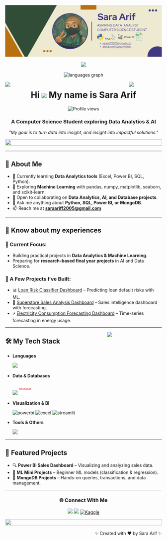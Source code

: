 

<!-- Full-width logo image at the top -->
<img src="https://github.com/SaraArif6198/LOGO/blob/main/sara%20arif.png" />

<p align="center">
  <img height="150" src="https://media.giphy.com/media/M9gbBd9nbDrOTu1Mqx/giphy.gif" />
</p>

<p align="center">
  <img src="https://github-readme-stats.vercel.app/api/top-langs?username=SaraArif6198&layout=compact&card_width=320&langs_count=6&theme=radical&hide_border=false" height="150" alt="languages graph" />
</p>

<!-- Sparkles left & right -->
<img align="left" src="https://user-images.githubusercontent.com/65187002/144930161-2f783401-8d27-4fdf-a2f7-cc0ba32f1f1f.gif" width="21%">
<img align="right" src="https://user-images.githubusercontent.com/65187002/144930161-2f783401-8d27-4fdf-a2f7-cc0ba32f1f1f.gif" width="21%">
<h1 align="center">
  Hi 
  <img src="https://user-images.githubusercontent.com/18350557/176309783-0785949b-9127-417c-8b55-ab5a4333674e.gif" width="35" />
  My name is Sara Arif
</h1>

<p align="center">
  <img src="https://komarev.com/ghpvc/?username=SaraArif6198&label=Profile%20Views&color=ff69b4&style=for-the-badge" alt="Profile views" />
</p>

<h3 align="center">A Computer Science Student exploring Data Analytics & AI</h3>
<p align="center"><em>"My goal is to turn data into insight, and insight into impactful solutions."</em></p>

<img src="https://i.imgur.com/dBaSKWF.gif" height="20" width="100%">

---

## 🚀 About Me  
- 🔭 Currently learning **Data Analytics tools** (Excel, Power BI, SQL, Python).  
- 🌱 Exploring **Machine Learning** with pandas, numpy, matplotlib, seaborn, and scikit-learn.  
- 🤝 Open to collaborating on **Data Analytics, AI, and Database projects**.  
- 💬 Ask me anything about **Python, SQL, Power BI, or MongoDB**.  
- 📫 Reach me at **saraariff2005@gmail.com**  

---

## 📄 Know about my experiences  

### 🎯 Current Focus:  
- Building practical projects in **Data Analytics & Machine Learning**.  
- Preparing for **research-based final year projects** in AI and Data Science.  

### 📂 A Few Projects I’ve Built:  
- 📊 [Loan Risk Classifier Dashboard](https://loan-risk-predict-dashboard.streamlit.app/) – Predicting loan default risks with ML.  
- 🛒 [Superstore Sales Analysis Dashboard](https://sales-forecast-dashboard.streamlit.app/) – Sales intelligence dashboard with forecasting.  
- ⚡ [Electricity Consumption Forecasting Dashboard](https://electricity-consumption-forecasting-dashboard.streamlit.app/) – Time-series forecasting in energy usage.  

---

<img align="right" width="35%" src="https://owlbertsio-resized.s3.amazonaws.com/Popper.psd.full.png">

## 🛠 My Tech Stack  

- **Languages**  
  <p><img src="https://skillicons.dev/icons?i=c,cpp,python" /></p>

- **Data & Databases**
  <p>
  <img src="https://skillicons.dev/icons?i=mysql,mongodb,postgresql" />
  <img src="https://raw.githubusercontent.com/devicons/devicon/master/icons/oracle/oracle-original.svg" alt="oracle" width="40" height="40"/>
</p>


- **Visualization & BI**  
  <p>
   <img src="https://cdn.worldvectorlogo.com/logos/power-bi.svg" alt="powerbi" width="40" height="40"/>
  <img src="https://cdn.worldvectorlogo.com/logos/microsoft-excel-2013.svg" alt="excel" width="40" height="40"/>
  <img src="https://streamlit.io/images/brand/streamlit-mark-color.png" alt="streamlit" width="40" height="40"/>
  </p>

- **Tools & Others**  
  <p><img src="https://skillicons.dev/icons?i=git,github,vscode" /></p>

---

## 🌟 Featured Projects  
- 🔍 **Power BI Sales Dashboard** – Visualizing and analyzing sales data.  
- 🤖 **ML Mini Projects** – Beginner ML models (classification & regression).  
- 📂 **MongoDB Projects** – Hands-on queries, transactions, and data management.  

---

<h3 align="center">🌐 Connect With Me</h3>
<p align="center">
<a href="https://www.linkedin.com/in/sara-arif-7922642b8/" target="blank"><img src="https://skillicons.dev/icons?i=linkedin" height="40"/></a>
<a href="https://share.streamlit.io/user/saraarif6198" target="blank"><img src="https://streamlit.io/images/brand/streamlit-logo-secondary-colormark-darktext.png" height="40"/></a>
 <a href="https://www.kaggle.com/sarahashmi/datasets" target="blank">
    <img align="center" src="https://www.kaggle.com/static/images/site-logo.png" alt="Kaggle" height="30" width="90" />
  </a>
</p>

<img src="https://i.imgur.com/dBaSKWF.gif" height="20" width="100%">


<p align="right">✨ Created with ❤️ by Sara Arif ✨</p>
